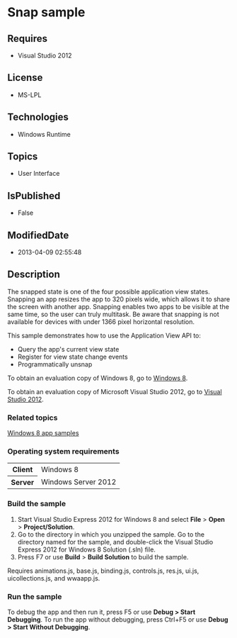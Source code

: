 # Snap sample
## Requires
* Visual Studio 2012
## License
* MS-LPL
## Technologies
* Windows Runtime
## Topics
* User Interface
## IsPublished
* False
## ModifiedDate
* 2013-04-09 02:55:48
## Description

<div id="mainSection">
<p>The snapped state is one of the four possible application view states. Snapping an app resizes the app to 320 pixels wide, which allows it to share the screen with another app. Snapping enables two apps to be visible at the same time, so the user can truly
 multitask. Be aware that snapping is not available for devices with under 1366 pixel horizontal resolution.
</p>
<p>This sample demonstrates how to use the Application View API to: </p>
<ul>
<li>Query the app's current view state </li><li>Register for view state change events </li><li>Programmatically unsnap </li></ul>
<p></p>
<p>To obtain an evaluation copy of Windows&nbsp;8, go to <a href="http://go.microsoft.com/fwlink/p/?linkid=241655">
Windows&nbsp;8</a>.</p>
<p>To obtain an evaluation copy of Microsoft Visual Studio&nbsp;2012, go to <a href="http://go.microsoft.com/fwlink/p/?linkid=241656">
Visual Studio&nbsp;2012</a>.</p>
<h3><a id="related_topics"></a>Related topics</h3>
<dl><dt><a href="http://go.microsoft.com/fwlink/p/?LinkID=227694">Windows 8 app samples</a>
</dt></dl>
<h3>Operating system requirements</h3>
<table>
<tbody>
<tr>
<th>Client</th>
<td><dt>Windows&nbsp;8 </dt></td>
</tr>
<tr>
<th>Server</th>
<td><dt>Windows Server&nbsp;2012 </dt></td>
</tr>
</tbody>
</table>
<h3>Build the sample</h3>
<ol>
<li>Start Visual Studio Express&nbsp;2012 for Windows&nbsp;8 and select <b>File</b> &gt; <b>
Open</b> &gt; <b>Project/Solution</b>. </li><li>Go to the directory in which you unzipped the sample. Go to the directory named for the sample, and double-click the Visual Studio Express&nbsp;2012 for Windows&nbsp;8 Solution (.sln) file.
</li><li>Press F7 or use <b>Build</b> &gt; <b>Build Solution</b> to build the sample. </li></ol>
<p>Requires animations.js, base.js, binding.js, controls.js, res.js, ui.js, uicollections.js, and wwaapp.js.</p>
<h3>Run the sample</h3>
<p>To debug the app and then run it, press F5 or use <b>Debug &gt; Start Debugging</b>. To run the app without debugging, press Ctrl&#43;F5 or use
<b>Debug &gt; Start Without Debugging</b>.</p>
</div>
